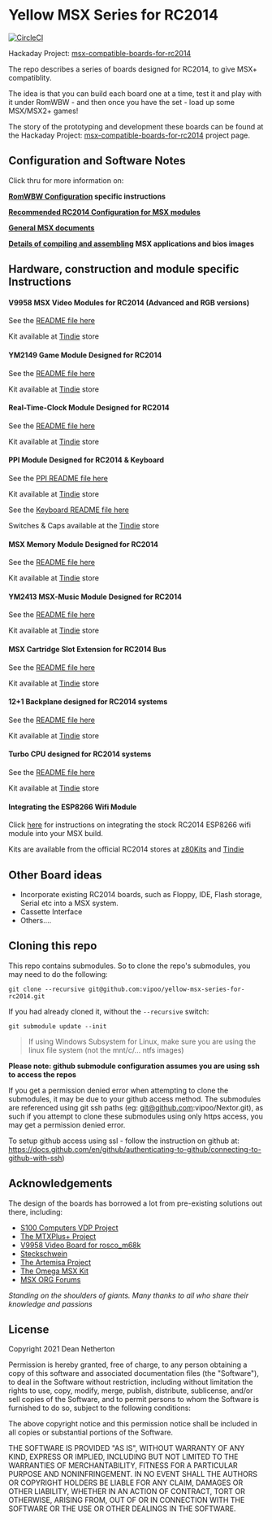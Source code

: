 # Yellow MSX Series for RC2014

[![CircleCI](https://circleci.com/gh/vipoo/yellow-msx-series-for-rc2014/tree/dev.svg?style=svg)](https://circleci.com/gh/vipoo/yellow-msx-series-for-rc2014/tree/dev)

Hackaday Project: [msx-compatible-boards-for-rc2014](https://hackaday.io/project/175574-msx-compatible-boards-for-rc2014)

The repo describes a series of boards designed for RC2014, to give MSX+ compatiblity.

The idea is that you can build each board one at a time, test it and play with it under RomWBW - and then once you have the set - load up some MSX/MSX2+ games!

The story of the prototyping and development these boards can be found at the Hackaday Project: [msx-compatible-boards-for-rc2014](https://hackaday.io/project/175574-msx-compatible-boards-for-rc2014) project page.

## Configuration and Software Notes

Click thru for more information on:

**[RomWBW Configuration](./readme-romwbw.md) specific instructions**

**[Recommended RC2014 Configuration for MSX modules](./readme-msx.md)**

**[General MSX documents](./msx/docs/index.md)**

**[Details of compiling and assembling](./msx/README.md) MSX applications and bios images**


## Hardware, construction and module specific Instructions

#### V9958 MSX Video Modules for RC2014 (Advanced and RGB versions)

See the [README file here](./video/README.md)

Kit available at [Tindie](https://www.tindie.com/products/dinotron/v9958-msx-video-advanced-module-for-rc2014) store

#### YM2149 Game Module Designed for RC2014

See the [README file here](./game/README.md)

Kit available at [Tindie](https://www.tindie.com/products/dinotron/ym2149-msx-game-board-for-rc2014) store

#### Real-Time-Clock Module Designed for RC2014

See the [README file here](./rtc/README.md)

Kit available at [Tindie](https://www.tindie.com/products/dinotron/msx-rp5c01-rtc-and-msx-f4-board-for-rc2014) store

#### PPI Module Designed for RC2014 & Keyboard

See the [PPI README file here](./ppi/README.md)

Kit available at [Tindie](https://www.tindie.com/products/dinotron/msx-keyboard-designed-for-rc2014) store

See the [Keyboard README file here](./keyboard/README.md)

Switches & Caps available at the [Tindie](https://www.tindie.com/products/dinotron/switches-keycaps-for-msx-rc2014-keyboard) store

#### MSX Memory Module Designed for RC2014

See the [README file here](./memory/README.md)

Kit available at [Tindie](https://www.tindie.com/products/dinotron/msx-memory-board-for-rc2014) store

#### YM2413 MSX-Music Module Designed for RC2014

See the [README file here](./music/README.md)

Kit available at [Tindie](https://www.tindie.com/products/dinotron/ym2413-msx-music-module-designed-for-rc2014) store

#### MSX Cartridge Slot Extension for RC2014 Bus

See the [README file here](./slot-extension/readme.md)

Kit available at [Tindie](https://www.tindie.com/products/dinotron/msx-cartridge-slot-extension-for-rc2014-bus) store

#### 12+1 Backplane designed for RC2014 systems

See the [README file here](./backplane/readme.md)

Kit available at [Tindie](https://www.tindie.com/products/dinotron/121-backplane-designed-for-rc2014-systems) store

#### Turbo CPU designed for RC2014 systems

See the [README file here](./turbo-cpu/readme.md)

Kit available at [Tindie](https://www.tindie.com/products/dinotron/turbo-cpu-module-designed-for-rc2014) store

#### Integrating the ESP8266 Wifi Module

Click [here](./wifi/README.md) for instructions on integrating the stock RC2014 ESP8266 wifi module into your MSX build.

Kits are available from the official RC2014 stores at [z80Kits](https://z80kits.com/shop/esp8266-wifi-module) and [Tindie](https://www.tindie.com/products/semachthemonkey/esp8266-wifi-module-for-rc2014/)


## Other Board ideas

* Incorporate existing RC2014 boards, such as Floppy, IDE, Flash storage, Serial etc into a MSX system.
* Cassette Interface
* Others....

## Cloning this repo

This repo contains submodules.  So to clone the repo's submodules, you may need to do the following:

`git clone --recursive git@github.com:vipoo/yellow-msx-series-for-rc2014.git`

If you had already cloned it, without the `--recursive` switch:

`git submodule update --init`

> If using Windows Subsystem for Linux, make sure you are using the linux file system (not the mnt/c/... ntfs images)

**Please note: github submodule configuration assumes you are using ssh to access the repos**

If you get a permission denied error when attempting to clone the submodules, it may be due to your github access method.  The submodules are referenced using git ssh paths (eg:  git@github.com:vipoo/Nextor.git), as such if you attempt to clone these submodules using only https access, you may get a permission denied error.

To setup github access using ssl - follow the instruction on github at: https://docs.github.com/en/github/authenticating-to-github/connecting-to-github-with-ssh)

## Acknowledgements

The design of the boards has borrowed a lot from pre-existing solutions out there, including:

* [S100 Computers VDP Project](http://www.s100computers.com/My%20System%20Pages/VDP%20Video%20Board/VDP%20Board.htm)
* [The MTXPlus+ Project](http://primrosebank.net/computers/mtx/projects/mtxplus/video/mtxplus_vdp_design.htm)
* [V9958 Video Board for rosco_m68k](https://github.com/rosco-m68k/hardware-projects/tree/master/video9958)
* [Steckschwein](https://steckschwein.de/hardware/v9958-video-board/)
* [The Artemisa Project](https://github.com/apoloval/artemisa)
* [The Omega MSX Kit](https://github.com/skiselev/omega)
* [MSX ORG Forums](https://www.msx.org/)

*Standing on the shoulders of giants.  Many thanks to all who share their knowledge and passions*

## License
Copyright 2021 Dean Netherton

Permission is hereby granted, free of charge, to any person obtaining a copy of this software and associated documentation files (the "Software"), to deal in the Software without restriction, including without limitation the rights to use, copy, modify, merge, publish, distribute, sublicense, and/or sell copies of the Software, and to permit persons to whom the Software is furnished to do so, subject to the following conditions:

The above copyright notice and this permission notice shall be included in all copies or substantial portions of the Software.

THE SOFTWARE IS PROVIDED "AS IS", WITHOUT WARRANTY OF ANY KIND, EXPRESS OR IMPLIED, INCLUDING BUT NOT LIMITED TO THE WARRANTIES OF MERCHANTABILITY, FITNESS FOR A PARTICULAR PURPOSE AND NONINFRINGEMENT. IN NO EVENT SHALL THE AUTHORS OR COPYRIGHT HOLDERS BE LIABLE FOR ANY CLAIM, DAMAGES OR OTHER LIABILITY, WHETHER IN AN ACTION OF CONTRACT, TORT OR OTHERWISE, ARISING FROM, OUT OF OR IN CONNECTION WITH THE SOFTWARE OR THE USE OR OTHER DEALINGS IN THE SOFTWARE.

